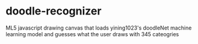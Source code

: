 # doodle-recognizer
ML5 javascript drawing canvas that loads yining1023's doodleNet machine learning model and guesses what the user draws with 345 cateogries

